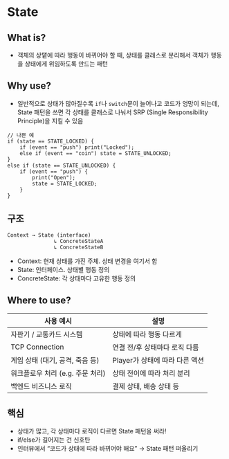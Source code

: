 State
==
## What is?
- 객체의 상탵에 따라 행동이 바뀌어야 할 때, 상태를 클래스로 분리해서 객체가 행동을 상태에게 위임하도록 만드는 패턴

## Why use?
- 일반적으로 상태가 많아질수록 `if`나 `switch`문이 늘어나고 코드가 엉망이 되는데, State 패턴을 쓰면 각 상태를 클래스로 나눠서 SRP (Single Responsibility Principle)을 지킬 수 있음
```
// 나쁜 예
if (state == STATE_LOCKED) {
    if (event == "push") print("Locked");
    else if (event == "coin") state = STATE_UNLOCKED;
}
else if (state == STATE_UNLOCKED) {
    if (event == "push") {
        print("Open");
        state = STATE_LOCKED;
    }
}
```

## 구조
```
Context → State (interface)
               ↳ ConcreteStateA
               ↳ ConcreteStateB
```
- Context: 현재 상태를 가진 주체. 상태 변경을 여기서 함
- State: 인터페이스. 상태별 행동 정의
- ConcreteState: 각 상태마다 고유한 행동 정의

## Where to use?
| 사용 예시                 | 설명                   |
| --------------------- | -------------------- |
| 자판기 / 교통카드 시스템        | 상태에 따라 행동 다르게        |
| TCP Connection        | 연결 전/후 상태마다 로직 다름    |
| 게임 상태 (대기, 공격, 죽음 등)  | Player가 상태에 따라 다른 액션 |
| 워크플로우 처리 (e.g. 주문 처리) | 상태 전이에 따라 처리 분리      |
| 백엔드 비즈니스 로직           | 결제 상태, 배송 상태 등       |

## 핵심
- 상태가 많고, 각 상태마다 로직이 다르면 State 패턴을 써라!
- if/else가 길어지는 건 신호탄
- 인터뷰에서 “코드가 상태에 따라 바뀌어야 해요” → State 패턴 떠올리기



